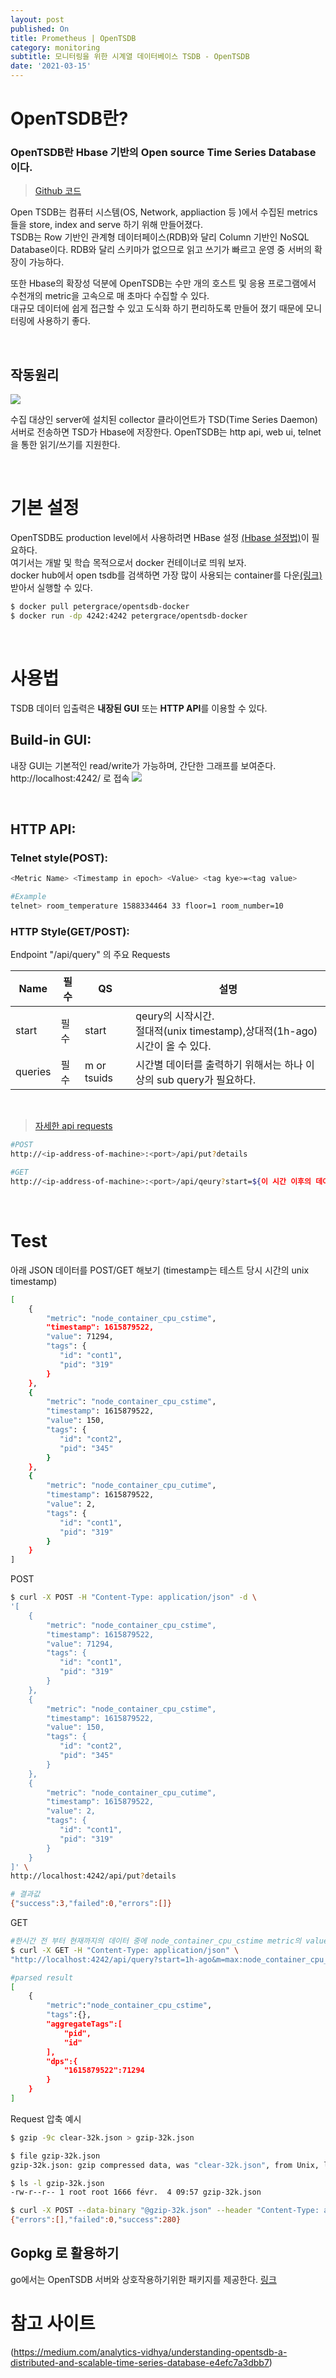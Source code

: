 ```yaml
---
layout: post
published: On
title: Prometheus | OpenTSDB
category: monitoring
subtitle: 모니터링을 위한 시계열 데이터베이스 TSDB - OpenTSDB
date: '2021-03-15'
---
```


# OpenTSDB란?

### OpenTSDB란 Hbase 기반의 Open source Time Series Database 이다. <br>

> [Github 코드](https://github.com/OpenTSDB/opentsdb) <br>

Open TSDB는 컴퓨터 시스템(OS, Network, appliaction 등 )에서 수집된 metrics들을 store, index and serve 하기 위해 만들어졌다. <br>
TSDB는 Row 기반인 관계형 데이터페이스(RDB)와 달리 Column 기반인 NoSQL Database이다. RDB와 달리 스키마가 없으므로 읽고 쓰기가 빠르고 운영 중 서버의 확장이 가능하다.<br>

또한 Hbase의 확장성 덕분에 OpenTSDB는 수만 개의 호스트 및 응용 프로그램에서 수천개의 metric을 고속으로 매 초마다 수집할 수 있다. <br> 대규모 데이터에 쉽게 접근할 수 있고 도식화 하기 편리하도록 만들어 졌기 때문에 모니터링에 사용하기 좋다. 

<br>

## 작동원리

<img src="../assets/img/tsdb-architecture.png">

수집 대상인 server에 설치된 collector 클라이언트가 TSD(Time Series Daemon)서버로 전송하면 TSD가 Hbase에 저장한다.
OpenTSDB는 http api, web ui, telnet을 통한 읽기/쓰기를 지원한다.


<br>

# 기본 설정

OpenTSDB도 production level에서 사용하려면 HBase 설정 [(Hbase 설정법)](http://engineering.vcnc.co.kr/2013/04/hbase-configuration/)이 필요하다. <br>
여기서는 개발 및 학습 목적으로서 docker 컨테이너로 띄워 보자. <br>
docker hub에서 open tsdb를 검색하면 가장 많이 사용되는 container를 다운[(링크)](https://hub.docker.com/r/petergrace/opentsdb-docker/)받아서 실행할 수 있다. 


```sh
$ docker pull petergrace/opentsdb-docker
$ docker run -dp 4242:4242 petergrace/opentsdb-docker
```

<br>

# 사용법

TSDB 데이터 입출력은 <b>내장된 GUI</b> 또는 <b>HTTP API</b>를 이용할 수 있다. <br>

## Build-in GUI: 
내장 GUI는 기본적인 read/write가 가능하며, 간단한 그래프를 보여준다.<br>
http://localhost:4242/ 로 접속
<img src="../assets/img/tsdbHTML.png">

<br>

## HTTP API:
### Telnet style(POST): 
```sh
<Metric Name> <Timestamp in epoch> <Value> <tag kye>=<tag value>

#Example
telnet> room_temperature 1588334464 33 floor=1 room_number=10
```
 


### HTTP Style(GET/POST):<br>

Endpoint "/api/query" 의 주요 Requests<br>

|Name|필수|QS|설명 
|--|--|--|--|
|start|필수|start|qeury의 시작시간. <br>절대적(unix timestamp),상대적(1h-ago) 시간이 올 수 있다.  
|queries|필수|m or tsuids|시간별 데이터를 출력하기 위해서는 하나 이상의 sub query가 필요하다. 

<br>

> [자세한 api requests](http://opentsdb.net/docs/build/html/api_http/query/index.html)

```sh
#POST
http://<ip-address-of-machine>:<port>/api/put?details

#GET
http://<ip-address-of-machine>:<port>/api/qeury?start=${이 시간 이후의 데이터 출력}}&m=${sub queries}
```

<br>

# Test
아래 JSON 데이터를 POST/GET 해보기 (timestamp는 테스트 당시 시간의 unix timestamp)
```sh
[
    {
        "metric": "node_container_cpu_cstime",
        "timestamp": 1615879522,
        "value": 71294,
        "tags": {
           "id": "cont1",
           "pid": "319"
        }
    },
    {
        "metric": "node_container_cpu_cstime",
        "timestamp": 1615879522,
        "value": 150,
        "tags": {
           "id": "cont2",
           "pid": "345"
        }
    },
    {
        "metric": "node_container_cpu_cutime",
        "timestamp": 1615879522,
        "value": 2,
        "tags": {
           "id": "cont1",
           "pid": "319"
        }
    }
]
```

POST

```sh
$ curl -X POST -H "Content-Type: application/json" -d \
'[
    {
        "metric": "node_container_cpu_cstime",
        "timestamp": 1615879522, 
        "value": 71294,
        "tags": {
           "id": "cont1",
           "pid": "319"
        }
    },
    {
        "metric": "node_container_cpu_cstime",
        "timestamp": 1615879522,
        "value": 150,
        "tags": {
           "id": "cont2",
           "pid": "345"
        }
    },
    {
        "metric": "node_container_cpu_cutime",
        "timestamp": 1615879522,
        "value": 2,
        "tags": {
           "id": "cont1",
           "pid": "319"
        }
    }
]' \
http://localhost:4242/api/put?details

# 결과값
{"success":3,"failed":0,"errors":[]}
```

GET

```sh
#한시간 전 부터 현재까지의 데이터 중에 node_container_cpu_cstime metric의 value값 중 max 값
$ curl -X GET -H "Content-Type: application/json" \
"http://localhost:4242/api/query?start=1h-ago&m=max:node_container_cpu_cstime" 

#parsed result
[ 
    {
        "metric":"node_container_cpu_cstime",
        "tags":{},
        "aggregateTags":[
            "pid",
            "id"
        ],
        "dps":{
            "1615879522":71294
        }
    }
]
```



Request 압축 예시
```sh
$ gzip -9c clear-32k.json > gzip-32k.json

$ file gzip-32k.json
gzip-32k.json: gzip compressed data, was "clear-32k.json", from Unix, last modified: Thu Jan 16 15:31:55 2014

$ ls -l gzip-32k.json
-rw-r--r-- 1 root root 1666 févr.  4 09:57 gzip-32k.json

$ curl -X POST --data-binary "@gzip-32k.json" --header "Content-Type: application/json" --header "Content-Encoding: gzip" http://mytsdb1:4242/api/put?details
{"errors":[],"failed":0,"success":280}
```







## Gopkg 로 활용하기

go에서는 OpenTSDB 서버와 상호작용하기위한 패키지를 제공한다. [링크](https://pkg.go.dev/bosun.org/opentsdb)



# 참고 사이트
(https://medium.com/analytics-vidhya/understanding-opentsdb-a-distributed-and-scalable-time-series-database-e4efc7a3dbb7)